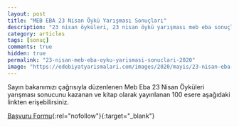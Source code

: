 ```yaml
---
layout: post
title: "MEB EBA 23 Nisan Öykü Yarışması Sonuçları"
description: "23 nisan öyküleri, 23 nisan öykü yarışması meb eba sonuçları, meb öykü yarışması 2020"
category: articles
tags: [sonuç]
comments: true
hidden: true
permalink: "23-nisan-meb-eba-oyku-yarismasi-sonuclari-2020"
image: "https://edebiyatyarismalari.com/images/2020/mayis/23-nisan-eba-meb-oyku-yarismasi-sonuclari.JPG"
---
```


Sayın bakanımızı çağrısıyla düzenlenen Meb Eba 23 Nisan Öyküleri yarışması sonucunu kazanan ve kitap olarak yayınlanan 100 esere aşağıdaki linkten erişebilirsiniz.

[Başvuru Formu](http://cdn.eba.gov.tr/oykuler/?ref=edebiyatyarismalari.com){:rel="nofollow"}{:target="_blank"}